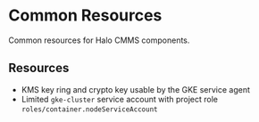 # Common Resources

Common resources for Halo CMMS components.

## Resources

*   KMS key ring and crypto key usable by the GKE service agent
*   Limited `gke-cluster` service account with project role
    `roles/container.nodeServiceAccount`
